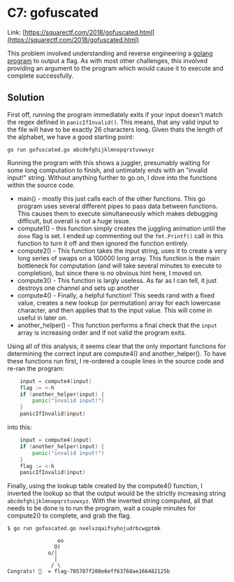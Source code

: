 # C7: gofuscated

Link: [https://squarectf.com/2018/gofuscated.html](https://squarectf.com/2018/gofuscated.html)

This problem involved understanding and reverse engineering a [golang program](./files/gofuscated.go) to output a flag. As with most other challenges, this involved providing an argument to the program which would cause it to execute and complete successfully.

## Solution

First off, running the program immediately exits if your input doesn't match the regex defined in `panicIfInvalid()`. This means, that any valid input to the file will have to be exactly 26 characters long. Given thats the length of the alphabet, we have a good starting point:

```
go run gofuscated.go abcdefghijklmnopqrstuvwxyz
```

Running the program with this shows a juggler, presumably waiting for some long computation to finish, and untimately ends with an "invalid input!" string. Without anything further to go on, I dove into the functions within the source code.

* main() - mostly this just calls each of the other functions. This go program uses several different pipes to pass data between functions. This causes them to execute simultaneously which makes debugging difficult, but overall is not a huge issue.
* compute1() - this function simply creates the juggling animation until the `done` flag is set. I ended up commenting out the `fmt.Printf()` call in this function to turn it off and then ignored the function entirely.
* compute2() - This function takes the input string, uses it to create a very long series of swaps on a 100000 long array. This function is the main bottleneck for computation (and will take several minutes to execute to completion), but since there is no obvious hint here, I moved on.
* compute3() - This function is largly useless. As far as I can tell, it just destroys one channel and sets up another
* compute4() - Finally, a helpful function! This seeds rand with a fixed value, creates a new lookup (or permutation) array for each lowercase character, and then applies that to the input value. This will come in useful in later on.
* another_helper() - This function performs a final check that the `input` array is increasing order and if not valid the program exits.

Using all of this analysis, it seems clear that the only important functions for determining the correct input are compute4() and another_helper(). To have these functions run first, I re-ordered a couple lines in the source code and re-ran the program:

```go
	input = compute4(input)
	flag := <-h
	if !another_helper(input) {
		panic("invalid input!")
	}
	panicIfInvalid(input)
```

into this:

```go
	input = compute4(input)
	if !another_helper(input) {
		panic("invalid input!")
	}
	flag := <-h
	panicIfInvalid(input)
```

Finally, using the lookup table created by the compute4() function, I inverted the lookup so that the output would be the strictly increasing string `abcdefghijklmnopqrstuvwxyz`. With the inverted string computed, all that needs to be done is to run the program, wait a couple minutes for compute2() to complete, and grab the flag.

```
$ go run gofuscated.go nxelvzqaifsyhojudrbcwgptmk
                 
                oo
               O) 
             o/|  
               |
              / \
Congrats! 🚩  = flag-705787f208e6eff63768ae166482125b
```

